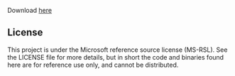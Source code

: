 Download [here](https://raw.githubusercontent.com/thebetioplane/vega/master/distro/Vega.exe)

## License

This project is under the Microsoft reference source license
(MS-RSL). See the LICENSE file for more details, but in short the code
and binaries found here are for reference use only, and cannot be
distributed.

